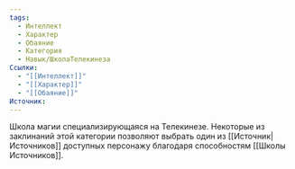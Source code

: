 ```yaml
---
tags:
  - Интеллект
  - Характер
  - Обаяние
  - Категория
  - Навык/ШколаТелекинеза
Ссылки:
  - "[[Интеллект]]"
  - "[[Характер]]"
  - "[[Обаяние]]"
Источник:
---
```

Школа магии специализирующаяся на Телекинезе. Некоторые из заклинаний этой категории позволяют выбрать один из [[Источник|Источников]] доступных персонажу благодаря способностям [[Школы Источников]].